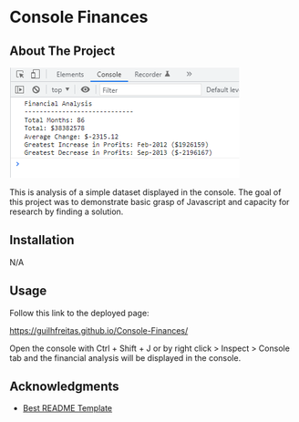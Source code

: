 <!-- Improved compatibility of back to top link: See: https://github.com/othneildrew/Best-README-Template/pull/73 -->
<a name="readme-top"></a>
<!--
*** Thanks for checking out the Best-README-Template. If you have a suggestion
*** that would make this better, please fork the repo and create a pull request
*** or simply open an issue with the tag "enhancement".
*** Don't forget to give the project a star!
*** Thanks again! Now go create something AMAZING! :D
-->
<br />

# Console Finances

<!-- ABOUT THE PROJECT -->
## About The Project

![Screenshot of financial analysis printed in console](images/screenshot.png)

This is analysis of a simple dataset displayed in the console. The goal of this project was to demonstrate basic grasp of Javascript and capacity for research by finding a solution.

## Installation

N/A

<!-- USAGE EXAMPLES -->
## Usage

Follow this link to the deployed page:

https://guilhfreitas.github.io/Console-Finances/

Open the console with Ctrl + Shift + J or by right click > Inspect > Console tab and the financial analysis will be displayed in the console.

<!-- ACKNOWLEDGMENTS -->
## Acknowledgments

* [Best README Template](https://github.com/othneildrew/Best-README-Template/pull/73)
